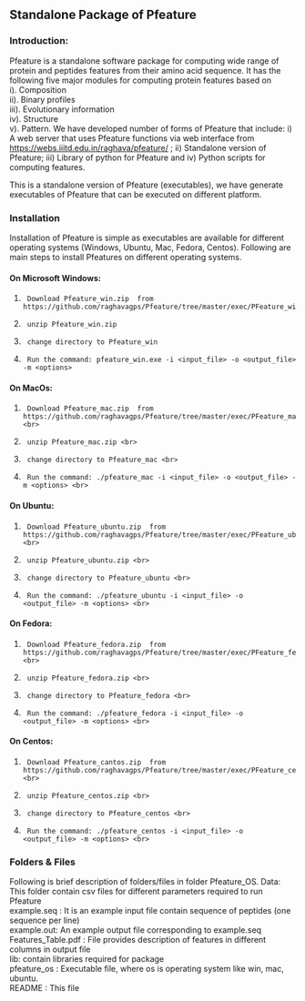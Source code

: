 ## Standalone Package of Pfeature
### Introduction:
Pfeature is a standalone software package for computing wide range of protein and peptides features from their amino acid
sequence. It has the following five major modules for computing protein features based on <br> i).      Composition <br> ii).     Binary profiles <br>
iii).      Evolutionary information <br> iv).      Structure <br> v).      Pattern.  We have developed number of forms of Pfeature that include: i) A web server
that uses Pfeature functions via web interface from https://webs.iiitd.edu.in/raghava/pfeature/ ; ii) Standalone version of Pfeature;
iii) Library of python for Pfeature and iv) Python scripts for computing features.

This is a standalone version of Pfeature (executables), we have generate executables of Pfeature that can be executed on different platform.

### Installation
Installation of Pfeature is simple as executables are available for  different operating systems (Windows, Ubuntu, Mac, Fedora, Centos). Following are main steps to install Pfeatures on different operating systems.
<br>
#### On Microsoft Windows:
1.      Download Pfeature_win.zip  from https://github.com/raghavagps/Pfeature/tree/master/exec/PFeature_win.zip
2.      unzip Pfeature_win.zip
3.      change directory to Pfeature_win
4.      Run the command: pfeature_win.exe -i <input_file> -o <output_file> -m <options>

#### On MacOs:<br>
1.      Download Pfeature_mac.zip  from https://github.com/raghavagps/Pfeature/tree/master/exec/PFeature_mac.zip <br>
2.      unzip Pfeature_mac.zip <br>
3.      change directory to Pfeature_mac <br>
4.      Run the command: ./pfeature_mac -i <input_file> -o <output_file> -m <options> <br>

#### On Ubuntu:<br>
1.      Download Pfeature_ubuntu.zip  from https://github.com/raghavagps/Pfeature/tree/master/exec/PFeature_ubuntu.zip <br>
2.      unzip Pfeature_ubuntu.zip <br>
3.      change directory to Pfeature_ubuntu <br>
4.      Run the command: ./pfeature_ubuntu -i <input_file> -o <output_file> -m <options> <br>

#### On Fedora:<br>
1.      Download Pfeature_fedora.zip  from https://github.com/raghavagps/Pfeature/tree/master/exec/PFeature_fedora.zip <br>
2.      unzip Pfeature_fedora.zip <br>
3.      change directory to Pfeature_fedora <br>
4.      Run the command: ./pfeature_fedora -i <input_file> -o <output_file> -m <options> <br>

#### On Centos: <br>
1.      Download Pfeature_cantos.zip  from https://github.com/raghavagps/Pfeature/tree/master/exec/PFeature_centos.zip <br>
2.      unzip Pfeature_centos.zip <br>
3.      change directory to Pfeature_centos <br>
4.      Run the command: ./pfeature_centos -i <input_file> -o <output_file> -m <options> <br>

### Folders & Files
Following is brief description of folders/files in folder Pfeature_OS.
Data: This folder contain csv files for different parameters required to run Pfeature <br>
example.seq : It is an example input file contain sequence of peptides (one sequence per line) <br>
example.out: An example output file corresponding to example.seq <br>
Features_Table.pdf : File provides description of features in different columns in output file <br>
lib: contain libraries required for package <br>
pfeature_os : Executable file, where os is operating system like win, mac, ubuntu. <br>
README : This file <br>
